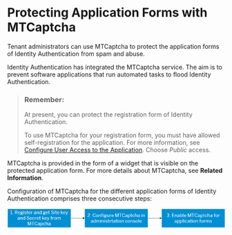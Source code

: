 <!-- loio35a837286429473eb7052296cf10096d -->

# Protecting Application Forms with MTCaptcha

Tenant administrators can use MTCaptcha to protect the application forms of Identity Authentication from spam and abuse.

Identity Authentication has integrated the MTCaptcha service. The aim is to prevent software applications that run automated tasks to flood Identity Authentication.

> ### Remember:  
> At present, you can protect the registration form of Identity Authentication.
> 
> To use MTCaptcha for your registration form, you must have allowed self-registration for the application. For more information, see [Configure User Access to the Application](configure-user-access-to-the-application-8b147c4.md). Choose *Public* access.

MTCaptcha is provided in the form of a widget that is visible on the protected application form. For more details about MTCaptcha, see **Related Information**.

Configuration of MTCaptcha for the different application forms of Identity Authentication comprises three consecutive steps:



![](images/MTCaptcha_dd95e13.png)

